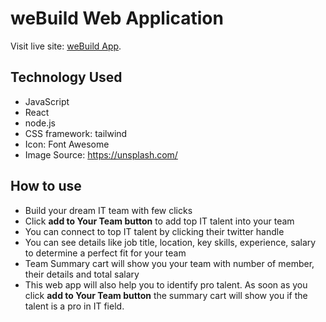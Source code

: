 # weBuild Web Application

Visit live site: [weBuild App](https://github.com/facebook/create-react-app).

## Technology Used
- JavaScript
- React
- node.js
- CSS framework: tailwind
- Icon: Font Awesome
- Image Source: https://unsplash.com/

## How to use
- Build your dream IT team with few clicks
- Click **add to Your Team button** to add top IT talent into your team
- You can connect to top IT talent by clicking their twitter handle
- You can see details like job title, location, key skills, experience, salary to determine a perfect fit for your team
- Team Summary cart will show you your team with number of member, their details and total salary
- This web app will also help you to identify pro talent. As soon as you click **add to Your Team button** the summary cart will show you if the talent is a pro in IT field. 

